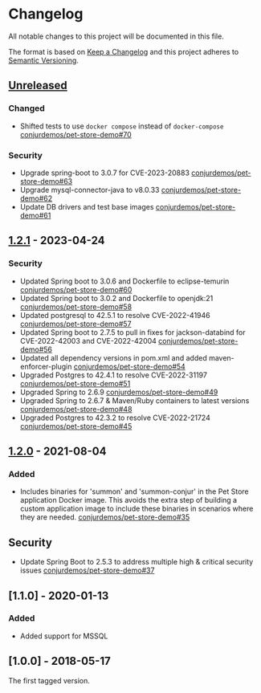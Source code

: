 # Changelog
All notable changes to this project will be documented in this file.

The format is based on [Keep a Changelog](http://keepachangelog.com/en/1.0.0/)
and this project adheres to [Semantic Versioning](http://semver.org/spec/v2.0.0.html).

## [Unreleased]

### Changed
- Shifted tests to use `docker compose` instead of `docker-compose` 
  [conjurdemos/pet-store-demo#70](https://github.com/conjurdemos/pet-store-demo/pull/70)

### Security
- Upgrade spring-boot to 3.0.7 for CVE-2023-20883
  [conjurdemos/pet-store-demo#63](https://github.com/conjurdemos/pet-store-demo/pull/63)
- Upgrade mysql-connector-java to v8.0.33
  [conjurdemos/pet-store-demo#62](https://github.com/conjurdemos/pet-store-demo/pull/62)
- Update DB drivers and test base images
  [conjurdemos/pet-store-demo#61](https://github.com/conjurdemos/pet-store-demo/pull/61)

## [1.2.1] - 2023-04-24

### Security
- Updated Spring boot to 3.0.6 and Dockerfile to eclipse-temurin
  [conjurdemos/pet-store-demo#60](https://github.com/conjurdemos/pet-store-demo/pull/60)
- Updated Spring boot to 3.0.2 and Dockerfile to openjdk:21
  [conjurdemos/pet-store-demo#58](https://github.com/conjurdemos/pet-store-demo/pull/58)
- Updated postgresql to 42.5.1 to resolve CVE-2022-41946
  [conjurdemos/pet-store-demo#57](https://github.com/conjurdemos/pet-store-demo/pull/57)
- Updated Spring boot to 2.7.5 to pull in fixes for jackson-databind for
   CVE-2022-42003 and CVE-2022-42004
   [conjurdemos/pet-store-demo#56](https://github.com/conjurdemos/pet-store-demo/pull/56)
- Updated all dependency versions in pom.xml and added maven-enforcer-plugin
  [conjurdemos/pet-store-demo#54](https://github.com/conjurdemos/pet-store-demo/pull/54)
- Upgraded Postgres to 42.4.1 to resolve CVE-2022-31197
  [conjurdemos/pet-store-demo#51](https://github.com/conjurdemos/pet-store-demo/pull/51)
- Upgraded Spring to 2.6.9
  [conjurdemos/pet-store-demo#49](https://github.com/conjurdemos/pet-store-demo/pull/49)
- Upgraded Spring to 2.6.7 & Maven/Ruby containers to latest versions
  [conjurdemos/pet-store-demo#48](https://github.com/conjurdemos/pet-store-demo/pull/48)
- Upgraded Postgres to 42.3.2 to resolve CVE-2022-21724
  [conjurdemos/pet-store-demo#45](https://github.com/conjurdemos/pet-store-demo/pull/45)

## [1.2.0] - 2021-08-04

### Added
- Includes binaries for 'summon' and 'summon-conjur' in the Pet Store
  application Docker image. This avoids the extra step of building a custom
  application image to include these binaries in scenarios where they are
  needed.
  [conjurdemos/pet-store-demo#35](https://github.com/conjurdemos/pet-store-demo/pull/35)

## Security
- Update Spring Boot to 2.5.3 to address multiple high & critical security issues
  [conjurdemos/pet-store-demo#37](https://github.com/conjurdemos/pet-store-demo/pull/37)

## [1.1.0] - 2020-01-13

### Added
- Added support for MSSQL

## [1.0.0] - 2018-05-17

The first tagged version.

[Unreleased]: https://github.com/cyberark/secretless-broker/compare/v1.2.1...HEAD
[1.2.1]: https://github.com/cyberark/secretless-broker/compare/v1.2.0...v1.2.1
[1.2.0]: https://github.com/cyberark/secretless-broker/compare/v1.1.0...v1.2.0
